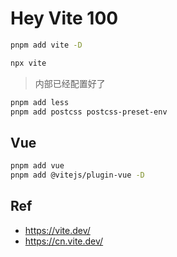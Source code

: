 # Hey Vite 100



```bash
pnpm add vite -D
```



```bash
npx vite
```



> 内部已经配置好了

```bash
pnpm add less
pnpm add postcss postcss-preset-env
```



## Vue



```bash
pnpm add vue
pnpm add @vitejs/plugin-vue -D 
```





## Ref



* <https://vite.dev/>
* <https://cn.vite.dev/>